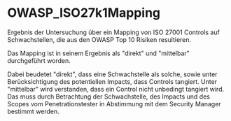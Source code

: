 # OWASP_ISO27k1Mapping

Ergebnis der Untersuchung über ein Mapping von ISO 27001 Controls auf Schwachstellen, die aus den OWASP Top 10 Risiken resultieren.

Das Mapping ist in seinem Ergebnis als "direkt" und "mittelbar" durchgeführt worden.

Dabei beudetet "direkt", dass eine Schwachstelle als solche, sowie unter Berücksichtigung des potentiellen Impacts, dass Controls tangiert.
Unter "mittelbar" wird verstanden, dass ein Control nicht unbedingt tangiert wird. Das muss durch Betrachtung der Schwachstelle, des Impacts und des Scopes vom Penetrationstester in Abstimmung mit dem Security Manager bestimmt werden.
